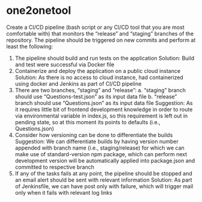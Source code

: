 # one2onetool
Create   a   CI/CD   pipeline   (bash   script   or   any   CI/CD   tool   that   you   are    most comfortable with)   that   monitors   the   “release”   and   “staging”   branches   of   the   repository.   The   pipeline should be triggered on new commits and perform at least   the   following: 
1. The   pipeline   should   build   and   run   tests   on   the   application
    Solution: Build and test were successful via Docker file
2. Containerize   and   deploy   the   application   on   a   public   cloud   instance
    Solution: As there is no access to cloud instance, had containerized using docker and Jenkins as part of CI/CD pipeline
3. There   are   two   branches,   “staging”   and   “release”: 
a. “staging”   branch   should   use   “Questions-test.json”   as   its   input   data   file 
b. “release”   branch   should   use   “Questions.json”   as   its   input   data   file 
   Suggestion: As it requires little bit of frontend development knowledge in order to route via environmental variable in index.js, so this requirement is left out in pending state, so at this moment its points to defaults (i.e., Questions.json)
4. Consider   how   versioning  can be  done   to   differentiate   the   builds 
Suggestion: We can differentiate builds by having version number appended with branch name (i.e., staging/release) for which we can make use of standard-version npm package, which can perform next development version will be automatically applied into package.json and committed to respective branch
5. If   any   of   the   tasks   fails   at   any   point,   the   pipeline   should   be   stopped   and   an   email   alert should   be   sent   with   relevant   information
Solution: As part of Jenkinsfile, we can have post only with failure, which will trigger mail only when it fails with relevant log links
